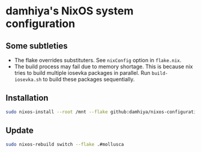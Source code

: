 # damhiya's NixOS system configuration

## Some subtleties
* The flake overrides substituters. See `nixConfig` option in `flake.nix`.
* The build process may fail due to memory shortage. This is because nix tries to build
  multiple iosevka packages in parallel. Run `build-iosevka.sh` to build these packages
  sequentially.

## Installation
```sh
sudo nixos-install --root /mnt --flake github:damhiya/nixos-configuration#mollusca
```

## Update
```sh
sudo nixos-rebuild switch --flake .#mollusca
```
